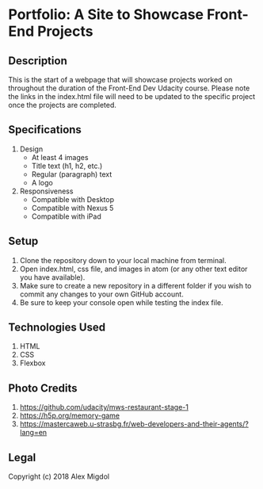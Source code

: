 # Portfolio: A Site to Showcase Front-End Projects

## Description
This is the start of a webpage that will showcase projects worked on throughout the duration of the Front-End Dev Udacity course. Please note the links in the index.html file will need to be updated to the specific project once the projects are completed.

## Specifications
1. Design
   * At least 4 images
   * Title text (h1, h2, etc.)
   * Regular (paragraph) text
   * A logo
2. Responsiveness
   * Compatible with Desktop
   * Compatible with Nexus 5
   * Compatible with iPad

## Setup
1. Clone the repository down to your local machine from terminal.
2. Open index.html, css file, and images in atom (or any other text editor you have available).
3. Make sure to create a new repository in a different folder if you wish to commit any changes to your own GitHub account.
4. Be sure to keep your console open while testing the index file.

## Technologies Used
1. HTML
2. CSS
3. Flexbox

## Photo Credits
1. https://github.com/udacity/mws-restaurant-stage-1
2. https://h5p.org/memory-game
3. https://mastercaweb.u-strasbg.fr/web-developers-and-their-agents/?lang=en

## Legal
Copyright (c) 2018 Alex Migdol
